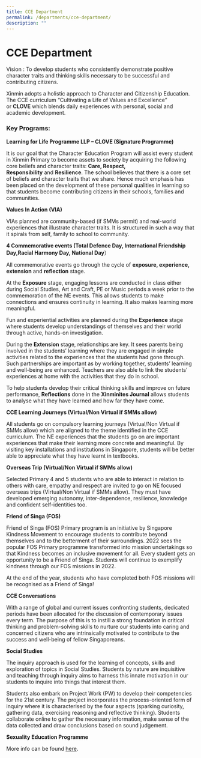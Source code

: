 ```yaml
---
title: CCE Department
permalink: /departments/cce-department/
description: ""
---
```



# **CCE Department**

Vision : To develop students who consistently demonstrate positive character traits and thinking skills necessary to be successful and contributing citizens.

Xinmin adopts a holistic approach to Character and Citizenship Education. The CCE curriculum “Cultivating a Life of Values and Excellence” or&nbsp;**CLOVE**&nbsp;which blends daily experiences with personal, social and academic development.

### Key Programs:

**Learning for Life Programme LLP – CLOVE (Signature Programme)**

It is our goal that the Character Education Program will assist every student in Xinmin Primary to become assets to society by acquiring the following core beliefs and character traits:&nbsp;**Care, Respect, Responsibility**&nbsp;and&nbsp;**Resilience**. The school believes that there is a core set of beliefs and character traits that we share. Hence much emphasis has been placed on the development of these personal qualities in learning so that students become contributing citizens in their schools, families and communities.

**Values In Action (VIA)**

VIAs planned are community-based (if SMMs permit) and real-world experiences that illustrate character traits. It is structured in such a way that it spirals from self, family to school to community.

**4 Commemorative events (Total Defence Day, International Friendship Day,Racial Harmony Day, National Day**）

All commemorative events go through the cycle of&nbsp;**exposure, experience, extension**&nbsp;and&nbsp;**reflection**&nbsp;stage.

At the&nbsp;**Exposure**&nbsp;stage, engaging lessons are conducted in class either during Social Studies, Art and Craft, PE or Music periods a week prior to the commemoration of the NE events. This allows students to make connections and ensures continuity in learning. It also makes learning more meaningful.

Fun and experiential activities are planned during the&nbsp;**Experience**&nbsp;stage where students develop understandings of themselves and their world through active, hands-on investigation.

During the&nbsp;**Extension**&nbsp;stage, relationships are key. It sees parents being involved in the students’ learning where they are engaged in simple activities related to the experiences that the students had gone through. Such partnerships are important as by working together, students’ learning and well-being are enhanced. Teachers are also able to link the students’ experiences at home with the activities that they do in school.

To help students develop their critical thinking skills and improve on future performance,&nbsp;**Reflections**&nbsp;done in the&nbsp;**Xinminites Journal**&nbsp;allows students to analyse what they have learned and how far they have come.

**CCE Learning Journeys (Virtual/Non Virtual if SMMs allow)**

All students go on compulsory learning journeys (Virtual/Non Virtual if SMMs allow) which are aligned to the theme identified in the CCE curriculum. The NE experiences that the students go on are important experiences that make their learning more concrete and meaningful. By visiting key installations and institutions in Singapore, students will be better able to appreciate what they have learnt in textbooks.

**Overseas Trip (Virtual/Non Virtual if SMMs allow)**

Selected Primary 4 and 5 students who are able to interact in relation to others with care, empathy and respect are invited to go on NE focused overseas trips (Virtual/Non Virtual if SMMs allow). They must have developed emerging autonomy, inter-dependence, resilience, knowledge and confident self-identities too.

**Friend of Singa (FOS)**

Friend of Singa (FOS) Primary program is an initiative by Singapore Kindness Movement to encourage students to contribute beyond themselves and to the betterment of their surroundings. 2022 sees the popular FOS Primary programme transformed into mission undertakings so that Kindness becomes an inclusive movement for all. Every student gets an opportunity to be a Friend of Singa. Students will continue to exemplify kindness through our FOS missions in 2022.

At the end of the year, students who have completed both FOS missions will be recognised as a Friend of Singa!

**CCE Conversations**

With a range of global and current issues confronting students, dedicated periods have been allocated for the discussion of contemporary issues every term. The purpose of this is to instill a strong foundation in critical thinking and problem-solving skills to nurture our students into caring and concerned citizens who are intrinsically motivated to contribute to the success and well-being of fellow Singaporeans.

**Social Studies**

The inquiry approach is used for the learning of concepts, skills and exploration of topics in Social Studies. Students by nature are inquisitive and teaching through inquiry aims to harness this innate motivation in our students to inquire into things that interest them.

Students also embark on Project Work (PW) to develop their competencies for the 21st century. The project incorporates the process-oriented form of inquiry where it is characterised by the four aspects (sparking curiosity, gathering data, exercising reasoning and reflective thinking). Students collaborate online to gather the necessary information, make sense of the data collected and draw conclusions based on sound judgement.

**Sexuality Education Programme**

More info can be found&nbsp;[here](/our-resources/for-parents/sexuality-education-programme/).
